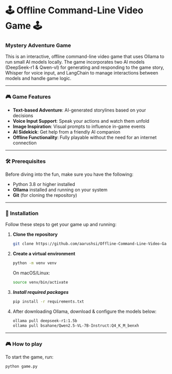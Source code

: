 # 🕹️ **Offline Command-Line Video Game** 🕹️

### **Mystery Adventure Game**  
This is an interactive, offline command-line video game that uses Ollama to run small AI models locally. The game incorporates two AI models (DeepSeek-r1 & Qwen-vl) for generating and responding to the game story, Whisper for voice input, and LangChain to manage interactions between models and handle game logic.

---

### 🎮 **Game Features**  
- **Text-based Adventure**: AI-generated storylines based on your decisions
- **Voice Input Support**: Speak your actions and watch them unfold
- **Image Inspiration**: Visual prompts to influence in-game events
- **AI Sidekick**: Get help from a friendly AI companion
- **Offline Functionality**: Fully playable without the need for an internet connection

---

### 🛠️ **Prerequisites**  
Before diving into the fun, make sure you have the following:

- Python 3.8 or higher installed  
- **Ollama** installed and running on your system  
- **Git** (for cloning the repository)

---
### 🚀 **Installation**  
Follow these steps to get your game up and running:

1. **Clone the repository**  
   ```bash
   git clone https://github.com/aarushsi/Offline-Command-Line-Video-Game.git

2. **Create a virtual environment**
   ```bash
   python -m venv venv
   ```
   On macOS/Linux:
   ```bash
   source venv/bin/activate
4. ***Install required packages***
   ```bash
   pip install -r requirements.txt
6. After downloading Ollama, download & configure the models below:
   ```bash
   ollama pull deepseek-r1:1.5b
   ollama pull bsahane/Qwen2.5-VL-7B-Instruct:Q4_K_M_benxh
---

### 🎮 **How to play**
To start the game, run:
```bash
python game.py
```

